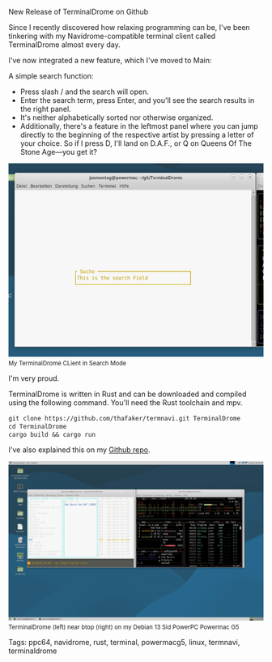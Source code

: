 New Release of TerminalDrome on Github

Since I recently discovered how relaxing programming can be, I've been tinkering with my Navidrome-compatible terminal client called TerminalDrome almost every day.

I've now integrated a new feature, which I've moved to Main:

A simple search function:

* Press slash / and the search will open.
* Enter the search term, press Enter, and you'll see the search results in the right panel.
* It's neither alphabetically sorted nor otherwise organized.
* Additionally, there's a feature in the leftmost panel where you can jump directly to the beginning of the respective artist by pressing a letter of your choice. So if I press D, I'll land on D.A.F., or Q on Queens Of The Stone Age—you get it?

![](/images/terminaldrome_searchj.png)
<small>My TerminalDrome CLient in Search Mode</small>

I'm very proud.

TerminalDrome is written in Rust and can be downloaded and compiled using the following command. You'll need the Rust toolchain and mpv.

	git clone https://github.com/thafaker/termnavi.git TerminalDrome
	cd TerminalDrome
	cargo build && cargo run 

I've also explained this on my [Github repo](https://github.com/thafaker/termnavi/tree/main).

![](/images/terminaldrome_with_search.png)
<small>TerminalDrome (left) near btop (right) on my Debian 13 Sid PowerPC Powermac G5</small>

Tags: ppc64, navidrome, rust, terminal, powermacg5, linux, termnavi, terminaldrome

